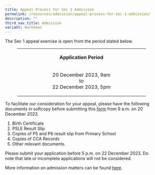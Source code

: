 ```yaml
---
title: Appeal Process for Sec 1 Admission
permalink: /resources/admission/appeal-process-for-sec-1-admission/
description: ""
third_nav_title: Admission
variant: markdown
---
```

<p>The Sec 1 appeal exercise is open from the period stated below.&nbsp;</p>
<table style="width: 425px; margin-left: auto; margin-right: auto;">
<tbody>
<tr>
<td style="text-align: center; width: 415px;">
<p><strong>Application Period</strong></p>
</td>
</tr>
<tr>
<td style="text-align: center; width: 415px;">
<p>20 December 2023, 9am <br>to<br> 22 December 2023, 5pm </p>
</td>
</tr>
</tbody>
</table>
<p>To facilitate our consideration for your appeal, please have the following documents in softcopy before submitting this&nbsp;<a href="https://form.gov.sg/61c170c63a2243001392f925" target="_blank" rel="noopener">form</a> from 9 a.m. on 20 December 2023.</p>
<ol>
<li>Birth Certificate&nbsp;</li>
<li>PSLE Result Slip&nbsp;</li>
<li>Copies of P5 and P6 result slip from Primary School&nbsp;</li>
<li>Copies of CCA Records&nbsp;</li>
<li>Other relevant documents.&nbsp;</li>
</ol>
Please submit your application before 5 p.m. on 22 December 2023. Do note that late or incomplete applications will not be considered. 
<p>More information on admission matters can be found&nbsp;<a href="https://www.moe.gov.sg/faq?categoryid=C547D6C3F9584A80B5634874DBD4423B" target="_blank" rel="noopener">here</a>.</p>